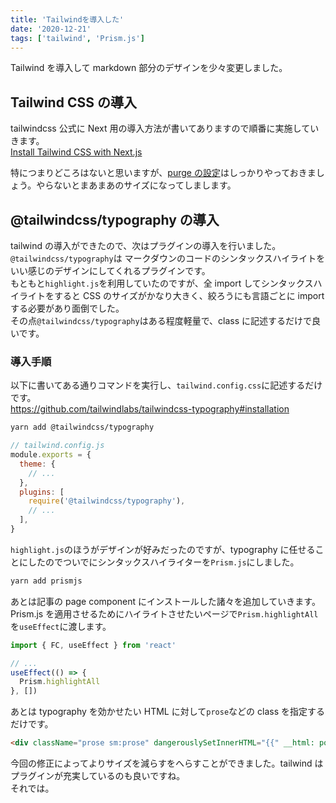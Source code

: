 ```yaml
---
title: 'Tailwindを導入した'
date: '2020-12-21'
tags: ['tailwind', 'Prism.js']
---
```

Tailwind を導入して markdown 部分のデザインを少々変更しました。

## Tailwind CSS の導入

tailwindcss 公式に Next 用の導入方法が書いてありますので順番に実施していきます。  
[Install Tailwind CSS with Next.js](https://tailwindcss.com/docs/guides/nextjs)

特につまりどころはないと思いますが、[purge の設定](https://tailwindcss.com/docs/guides/nextjs#configure-tailwind-to-remove-unused-styles-in-production)はしっかりやっておきましょう。やらないとまあまあのサイズになってしまします。

## @tailwindcss/typography の導入

tailwind の導入ができたので、次はプラグインの導入を行いました。  
`@tailwindcss/typography`は マークダウンのコードのシンタックスハイライトをいい感じのデザインにしてくれるプラグインです。  
もともと`highlight.js`を利用していたのですが、全 import してシンタックスハイライトをすると CSS のサイズがかなり大きく、絞ろうにも言語ごとに import する必要があり面倒でした。  
その点`@tailwindcss/typography`はある程度軽量で、class に記述するだけで良いです。

### 導入手順

以下に書いてある通りコマンドを実行し、`tailwind.config.css`に記述するだけです。  
https://github.com/tailwindlabs/tailwindcss-typography#installation

```sh
yarn add @tailwindcss/typography
```

```js
// tailwind.config.js
module.exports = {
  theme: {
    // ...
  },
  plugins: [
    require('@tailwindcss/typography'),
    // ...
  ],
}
```

`highlight.js`のほうがデザインが好みだったのですが、typography に任せることにしたのでついでにシンタックスハイライターを`Prism.js`にしました。

```sh
yarn add prismjs
```

あとは記事の page component にインストールした諸々を追加していきます。  
Prism.js を適用させるためにハイライトさせたいページで`Prism.highlightAll`を`useEffect`に渡します。

```js
import { FC, useEffect } from 'react'

// ...
useEffect(() => {
  Prism.highlightAll
}, [])
```

あとは typography を効かせたい HTML に対して`prose`などの class を指定するだけです。

```html
<div className="prose sm:prose" dangerouslySetInnerHTML="{{" __html: postData.contentHtml }} />
```

今回の修正によってよりサイズを減らすをへらすことができました。tailwind はプラグインが充実しているのも良いですね。  
それでは。
